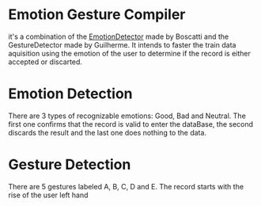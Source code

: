 # Emotion Gesture Compiler
it's a combination of the [EmotionDetector](https://github.com/lucasboscatti/EmotionDetection/tree/main/train) made by Boscatti and the GestureDetector made by Guilherme. It intends to faster the train data aquisition using the emotion of the user to determine if the record is either accepted or discarted.

# Emotion Detection
There are 3 types of recognizable emotions: Good, Bad and Neutral. The first one confirms that the record is valid to enter the dataBase, the second discards the result and the last one does nothing to the data.

# Gesture Detection
There are 5 gestures labeled A, B, C, D and E. The record starts with the rise of the user left hand
